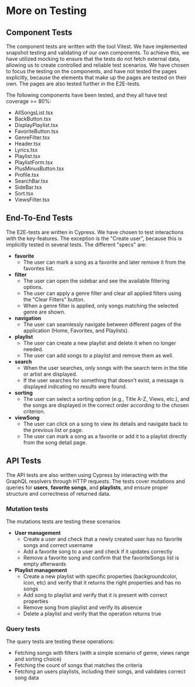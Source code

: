 # More on Testing

## Component Tests

The component tests are written with the tool Vitest. We have implemented snapshot testing and validating of our own components. To achieve this, we have utilized mocking to ensure that the tests do not fetch external data, allowing us to create controlled and reliable test scenarios. We have chosen to focus the testing on the components, and have not tested the pages explicitly, because the elements that make up the pages are tested on their own. The pages are also tested further in the E2E-tests.

The following components have been tested, and they all have test coverage >= 80%:

- AllSongsList.tsx
- BackButton.tsx
- DisplayPlaylist.tsx
- FavoriteButton.tsx
- GenreFilter.tsx
- Header.tsx
- Lyrics.tsx
- Playlist.tsx
- PlaylistForm.tsx
- PlusMinusButton.tsx
- Profile.tsx
- SearchBar.tsx
- SideBar.tsx
- Sort.tsx
- ViewsFilter.tsx

## End-To-End Tests

The E2E-tests are written in Cypress. We have chosen to test interactions with the key-features. The exception is the "Create user", because this is implicitly tested in several tests. The different "specs" are:

- **favorite**
  - The user can mark a song as a favorite and later remove it from the favorites list.
- **filter**
  - The user can open the sidebar and see the available filtering options.
  - The user can apply a genre filter and clear all applied filters using the "Clear Filters" button.
  - When a genre filter is applied, only songs matching the selected genre are shown.
- **navigation**
  - The user can seamlessly navigate between different pages of the application (Home, Favorites, and Playlists).
- **playlist**
  - The user can create a new playlist and delete it when no longer needed.
  - The user can add songs to a playlist and remove them as well.
- **search**
  - When the user searches, only songs with the search term in the title or artist are displayed.
  - If the user searches for something that doesn't exist, a message is displayed indicating no results were found.
- **sorting**
  - The user can select a sorting option (e.g., Title A-Z, Views, etc.), and the songs are displayed in the correct order according to the chosen criterion.
- **viewSong**
  - The user can click on a song to view its details and navigate back to the previous list or page.
  - The user can mark a song as a favorite or add it to a playlist directly from the song detail page.

## API Tests

The API tests are also written using Cypress by interacting with the GraphQL resolvers through HTTP requests. The tests cover mutations and queries for **users**, **favorite songs**, and **playlists**, and ensure proper structure and correctness of returned data.

### Mutation tests

The mutations tests are testing these scenarios

- **User management**
  - Create a user and check that a newly created user has no favorite songs and correct username
  - Add a favorite song to a user and check if it updates correctly
  - Remove a favorite song and confirm that the favoriteSongs list is empty afterwards
- **Playlist management**
  - Create a new playlist with specific properties (backgroundcolor, icon, etc) and verify that it returns the right properties and has no songs
  - Add song to playlist and verify that it is present with correct properties
  - Remove song from playlist and verify its absence
  - Delete a playlist and verify that the operation returns true

### Query tests

The query tests are testing these operations:

- Fetching songs with filters (with a simple scenario of genre, views range and sorting choice)
- Fetching the count of songs that matches the criteria
- Fetching an users playlists, including their songs, and validates correct song data
